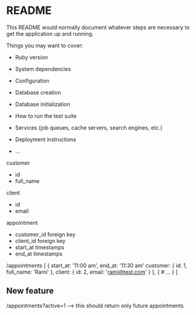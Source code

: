 # README

This README would normally document whatever steps are necessary to get the
application up and running.

Things you may want to cover:

* Ruby version

* System dependencies

* Configuration

* Database creation

* Database initialization

* How to run the test suite

* Services (job queues, cache servers, search engines, etc.)

* Deployment instructions

* ...




customer
* id
* full_name

client
* id
* email

appointment
* customer_id   foreign key
* client_id   foreign key
* start_at timestamps
* end_at timestamps

/appointments
[
  {
    start_at: '11:00 am',
    end_at: '11:30 am'
    customer: {
      id: 1,
      full_name: 'Rami'
    },
    client: {
      id: 2,
      email: 'rami@test.com'
    }
  }, {
    # ...
  }
]


## New feature
/appointments?active=1
--> this should return only future appointments
